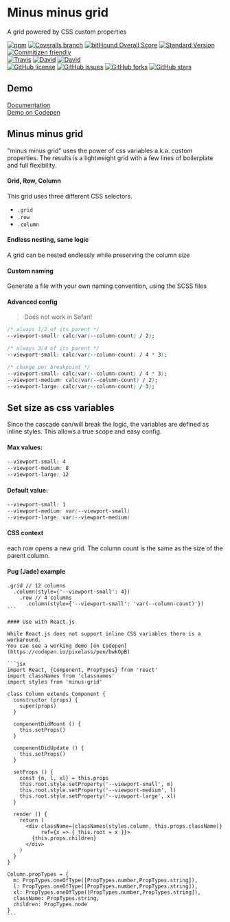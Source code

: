 # Minus minus grid
A grid powered by CSS custom properties

[![npm](https://img.shields.io/npm/v/minus-grid.svg)](https://www.npmjs.com/package/minus-grid)
[![Coveralls branch](https://img.shields.io/coveralls/pixelass/minus-grid.svg)](https://coveralls.io/github/pixelass/minus-grid)
[![bitHound Overall Score](https://www.bithound.io/github/pixelass/minus-grid/badges/score.svg)](https://www.bithound.io/github/pixelass/minus-grid)
[![Standard Version](https://img.shields.io/badge/release-standard%20version-brightgreen.svg)](https://github.com/conventional-changelog/standard-version)
[![Commitizen friendly](https://img.shields.io/badge/commitizen-friendly-brightgreen.svg)](http://commitizen.github.io/cz-cli/)  
[![Travis](https://img.shields.io/travis/pixelass/minus-grid.svg)](https://travis-ci.org/pixelass/minus-grid)
[![David](https://img.shields.io/david/pixelass/minus-grid.svg)](https://david-dm.org/pixelass/minus-grid)
[![David](https://img.shields.io/david/dev/pixelass/minus-grid.svg)](https://david-dm.org/pixelass/minus-grid#info=devDependencies&view=table)  
[![GitHub license](https://img.shields.io/github/license/pixelass/minus-grid.svg)](https://github.com/pixelass/minus-grid/blob/master/LICENSE)
[![GitHub issues](https://img.shields.io/github/issues/pixelass/minus-grid.svg)](https://github.com/pixelass/minus-grid/issues)
[![GitHub forks](https://img.shields.io/github/forks/pixelass/minus-grid.svg)](https://github.com/pixelass/minus-grid/network)
[![GitHub stars](https://img.shields.io/github/stars/pixelass/minus-grid.svg)](https://github.com/pixelass/minus-grid/stargazers)


## Demo
[Documentation](https://pixelass.github.io/minus-grid/)  
[Demo on Codepen](https://codepen.io/pixelass/pen/yawEdy)

## Minus minus grid
"minus minus grid" uses the power of css variables a.k.a. custom properties. 
The results is a lightweight grid with a few lines of boilerplate and full flexibility.

#### Grid, Row, Column

This grid uses three different CSS selectors.

* `.grid`
* `.row`
* `.column`


#### Endless nesting, same logic

A grid can be nested endlessly while preserving the column size

#### Custom naming
Generate a file with your own naming convention, using the SCSS files

#### Advanced config

> Does not work in Safari!

```css
/* always 1/2 of its parent */
--viewport-small: calc(var(--column-count) / 2);

/* always 3/4 of its parent */
--viewport-small: calc(var(--column-count) / 4 * 3);

/* change per breakpoint */
--viewport-small: calc(var(--column-count) / 4 * 3);
--viewport-medium: calc(var(--column-count) / 2);
--viewport-large: calc(var(--column-count) / 3);
```

## Set size as css variables
Since the cascade can/will break the logic, the variables are defined as inline styles. This allows a true scope and easy config.

#### Max values:

```css
--viewport-small: 4
--viewport-medium: 8
--viewport-large: 12
````

#### Default value:

```css
--viewport-small: 1
--viewport-medium: var(--viewport-small)
--viewport-large: var(--viewport-medium)
```

#### CSS context

each row opens a new grid. The column count is the same as the size of the parent column.

#### Pug (Jade) example

````jade
.grid // 12 columns
  .column(style={'--viewport-small': 4})
    .row // 4 columns
      .column(style={'--viewport-small': 'var(--column-count)'})
```

#### Use with React.js

While React.js does not support inline CSS variables there is a workaround.
You can see a working demo [on Codepen](https://codepen.io/pixelass/pen/bwkOpB)

```jsx
import React, {Component, PropTypes} from 'react'
import classNames from 'classnames'
import styles from 'minus-grid'

class Column extends Component {
  constructor (props) {
    super(props)
  }

  componentDidMount () {
    this.setProps()
  }

  componentDidUpdate () {
    this.setProps()
  }

  setProps () {
    const {m, l, xl} = this.props
    this.root.style.setProperty('--viewport-small', m)
    this.root.style.setProperty('--viewport-medium', l)
    this.root.style.setProperty('--viewport-large', xl)
  }

  render () {
    return (
      <div className={classNames(styles.column, this.props.className)}
           ref={x => { this.root = x }}>
        {this.props.children}
      </div>
    )
  }
}

Column.propTypes = {
  m: PropTypes.oneOfType([PropTypes.number,PropTypes.string]),
  l: PropTypes.oneOfType([PropTypes.number,PropTypes.string]),
  xl: PropTypes.oneOfType([PropTypes.number,PropTypes.string]),
  className: PropTypes.string,
  children: PropTypes.node
}
```
